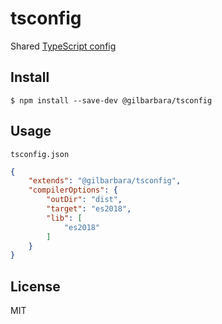 # tsconfig

Shared [TypeScript config](https://www.typescriptlang.org/docs/handbook/tsconfig-json.html)

## Install

```
$ npm install --save-dev @gilbarbara/tsconfig
```


## Usage

`tsconfig.json`

```json
{
	"extends": "@gilbarbara/tsconfig",
	"compilerOptions": {
		"outDir": "dist",
		"target": "es2018",
		"lib": [
			"es2018"
		]
	}
}
```


## License

MIT